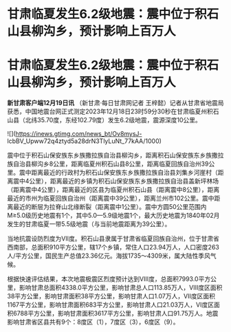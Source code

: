 # 甘肃临夏发生6.2级地震：震中位于积石山县柳沟乡，预计影响上百万人

# 甘肃临夏发生6.2级地震：震中位于积石山县柳沟乡，预计影响上百万人

**新甘肃客户端12月19日讯** （新甘肃·每日甘肃网记者
王梓懿）记者从甘肃省地震局获悉，中国地震台网正式测定2023年12月18日23时59分30秒在甘肃临夏州积石山县（北纬35.70度，东经102.79度）发生6.2级地震，震源深度10公里。

![](https://inews.gtimg.com/news_bt/Ov8mysJ-
lcbBV_Upww72q4ztyd5a28drN3TlyLuNt_77kAA/1000)

震中位于积石山保安族东乡族撒拉族自治县柳沟乡，距离积石山保安族东乡族撒拉族自治县柳沟乡8公里，距离临夏州积石山县8公里，距离临夏回族自治州39公里。震中距离最近的行政村为积石山保安族东乡族撒拉族自治县刘集乡河崖村（距离震中4公里），距离最近的乡镇为积石山保安族东乡族撒拉族自治县盖新坪林场（距离震中4公里），距离最近的区县为临夏州积石山县（距离震中8公里），距离最近的市州为临夏回族自治州（距离震中39公里），距离兰州市102公里。震中距离最近的断层为拉脊山北缘断裂（距离震中1公里）。震中方圆50公里范围内M≥5.0级历史地震有1个，其中5.0—5.9级地震1个，最大历史地震为1840年02月发生的甘肃临夏一带5.5级地震（与当前地震距离为39公里）。

当地抗震设防烈度为Ⅶ度。积石山县隶属于甘肃省临夏回族自治州，位于甘肃省西南部，总面积910平方公里，辖17个乡镇，常住人口23.94万人，人口密度263人/平方公里，国民生产总值23.36亿元。海拔1735～4309米，属大陆性季风气候。

根据快速评估结果，本次地震极震区烈度预计达到Ⅷ度，总面积7993.0平方公里，影响甘肃总面积4338.0平方公里，影响甘肃总人口113.85万人，Ⅷ度区面积38平方公里，影响甘肃面积38平方公里，影响甘肃人口1.07万人，Ⅶ度区面积1167平方公里，影响甘肃面积683平方公里，影响甘肃人口21.03万人，Ⅵ度区面积6788平方公里，影响甘肃面积3617平方公里，影响甘肃人口91.75万人。地震影响甘肃省区县共有9个：8度区（1），7度区（3），6度区（9）。

